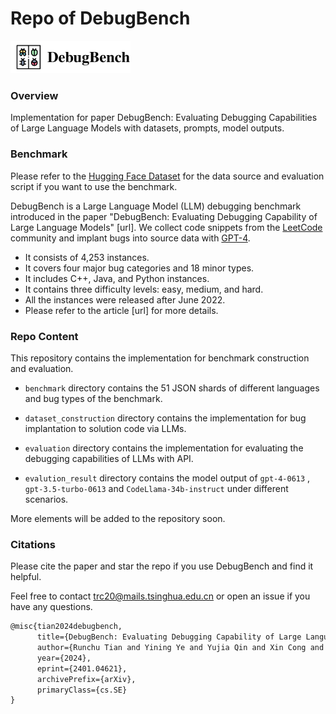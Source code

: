 # Repo of DebugBench

<img src="figs/icon.png" style="width: 20vw; height: auto;" alt="icon"> 

### Overview

Implementation for paper DebugBench: Evaluating Debugging Capabilities of Large Language Models with datasets, prompts, model outputs.



### Benchmark

Please refer to the [Hugging Face Dataset](https://huggingface.co/datasets/Rtian/DebugBench) for the data source and evaluation script if you want to use the benchmark.

DebugBench is a Large Language Model (LLM) debugging benchmark introduced in the paper "DebugBench: Evaluating Debugging Capability of Large Language Models" [url]. We collect code snippets from the [LeetCode](https://leetcode.com/) community and implant bugs into source data with [GPT-4](https://openai.com/research/gpt-4). 

- It consists of 4,253 instances.
- It covers four major bug categories and 18 minor types.
- It includes C++, Java, and Python instances.
- It contains three difficulty levels: easy, medium, and hard.
- All the instances were released after June 2022.
- Please refer to the article [url] for more details.



### Repo Content

This repository contains the implementation for benchmark construction and evaluation.

- `benchmark` directory contains the 51 JSON shards of different languages and bug types of the benchmark. 
- `dataset_construction` directory contains the implementation for bug implantation to solution code via LLMs.

- `evaluation` directory contains the implementation for evaluating the debugging capabilities of LLMs with API. 
- `evalution_result` directory contains the model output of `gpt-4-0613` ,  `gpt-3.5-turbo-0613`  and `CodeLlama-34b-instruct` under different scenarios. 

More elements will be added to the repository soon.



### Citations

Please cite the paper and star the repo if you use DebugBench and find it helpful.

Feel free to contact trc20@mails.tsinghua.edu.cn or open an issue if you have any questions.

```latex
@misc{tian2024debugbench,
      title={DebugBench: Evaluating Debugging Capability of Large Language Models}, 
      author={Runchu Tian and Yining Ye and Yujia Qin and Xin Cong and Yankai Lin and Zhiyuan Liu and Maosong Sun},
      year={2024},
      eprint={2401.04621},
      archivePrefix={arXiv},
      primaryClass={cs.SE}
}
```

